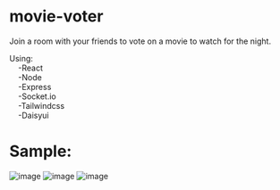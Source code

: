 # movie-voter
Join a room with your friends to vote on a movie to watch for the night. 

Using:
  </br>&nbsp;&nbsp;&nbsp;&nbsp;-React
  </br>&nbsp;&nbsp;&nbsp;&nbsp;-Node
  </br>&nbsp;&nbsp;&nbsp;&nbsp;-Express
  </br>&nbsp;&nbsp;&nbsp;&nbsp;-Socket.io
  </br>&nbsp;&nbsp;&nbsp;&nbsp;-Tailwindcss
  </br>&nbsp;&nbsp;&nbsp;&nbsp;-Daisyui
  
  # Sample: </br>

  ![image](https://user-images.githubusercontent.com/23083101/216884161-571bdb66-5c00-4a3b-a761-0ec55784d079.png)
  ![image](https://user-images.githubusercontent.com/23083101/216884370-d36408da-31ae-47fe-a281-64b6290c90a4.png)
![image](https://user-images.githubusercontent.com/23083101/216884462-83236c40-7ef1-4f93-815b-100462ea6093.png)

  
  
